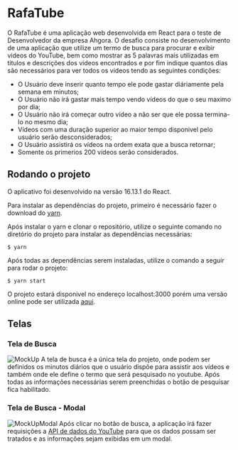 # RafaTube
O RafaTube é uma aplicação web desenvolvida em React para o teste de Desenvolvedor da empresa Ahgora. O desafio consiste no desenvolvimento de uma aplicação que utilize um termo de busca para procurar e exibir videos do YouTube, bem como mostrar as 5 palavras mais utilizadas em titulos e descrições dos videos encontrados e por fim indique quantos dias são necessários para ver todos os videos tendo as seguintes condições: 

 * O Usuário deve inserir quanto tempo ele pode gastar diáriamente pela semana em minutos;
 * O Usuário não irá gastar mais tempo vendo vídeos do que o seu maximo por dia;
 * O Usuário não irá começar outro vídeo a não ser que ele possa termina-lo no mesmo dia;
 * Vídeos com uma duração superior ao maior tempo disponivel pelo usuário serão desconsiderados;
 * O Usuário assistirá os vídeos na ordem exata que a busca retornar;
 * Somente os primerios 200 vídeos serão considerados.

## Rodando o projeto
O aplicativo foi desenvolvido na versão 16.13.1 do React.

Para instalar as dependências do projeto, primeiro é necessário fazer o download do [yarn](https://yarnpkg.com/).

Após instalar o yarn e clonar o repositório, utilize o seguinte comando no diretório do projeto para instalar as dependências necessárias:

	$ yarn

Após todas as dependências serem instaladas, utilize o comando a seguir para rodar o projeto:

	$ yarn start
O projeto estará disponivel no endereço localhost:3000 porém uma versão online pode ser utilizada [aqui](http://rafa-tube.herokuapp.com/).

## Telas

### Tela de Busca
![MockUp](https://i.imgur.com/GdX1yh9.jpg)
A tela de busca é a única tela do projeto, onde podem ser definidos os minutos diários que o usuário dispõe para assistir aos vídeos e também onde ele define o termo que será pesquisado no youtube.
Após todas as informações necessárias serem preenchidas o botão de pesquisar fica habilitado.

### Tela de Busca - Modal

![MockUpModal](https://i.imgur.com/ke8z7Vv.png)
Após clicar no botão de busca, a aplicação irá fazer requisições a [API de dados do YouTube](https://developers.google.com/youtube/v3) para que os dados possam ser tratados e as informações sejam exibidas em um modal.


